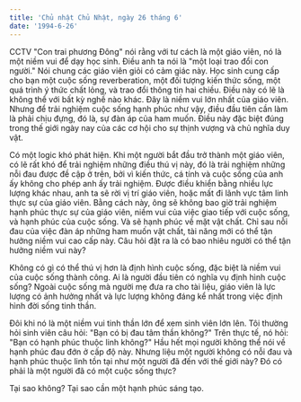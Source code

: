 ```yaml
---
title: 'Chủ nhật Chủ Nhật, ngày 26 tháng 6'
date: '1994-6-26'
---
```


CCTV "Con trai phương Đông" nói rằng với tư cách là một giáo viên, nó là một niềm vui để dạy học sinh. Điều anh ta nói là "một loại trao đổi con người." Nói chung các giáo viên giỏi có cảm giác này. Học sinh cung cấp cho bạn một cuộc sống reverberation, một đối tượng kiến ​​thức sống, một quá trình ý thức chất lỏng, và trao đổi thông tin hai chiều. Điều này có lẽ là không thể với bất kỳ nghề nào khác. Đây là niềm vui lớn nhất của giáo viên. Nhưng để trải nghiệm cuộc sống hạnh phúc như vậy, điều đầu tiên cần làm là phải chịu đựng, đó là, sự đàn áp của ham muốn. Điều này đặc biệt đúng trong thế giới ngày nay của các cơ hội cho sự thịnh vượng và chủ nghĩa duy vật.

Có một logic khó phát hiện. Khi một người bắt đầu trở thành một giáo viên, có lẽ rất khó để trải nghiệm những điều thú vị này, đó là trải nghiệm những nỗi đau được đề cập ở trên, bởi vì kiến ​​thức, cá tính và cuộc sống của anh ấy không cho phép anh ấy trải nghiệm. Được điều khiển bằng nhiều lực lượng khác nhau, anh ta sẽ rời vị trí giáo viên, hoặc mất đi lãnh vực tâm linh thực sự của giáo viên. Bằng cách này, ông sẽ không bao giờ trải nghiệm hạnh phúc thực sự của giáo viên, niềm vui của việc giao tiếp với cuộc sống, và hạnh phúc của cuộc sống. Và sẽ hạnh phúc về mặt vật chất. Chỉ sau nỗi đau của việc đàn áp những ham muốn vật chất, tài năng mới có thể tận hưởng niềm vui cao cấp này. Câu hỏi đặt ra là có bao nhiêu người có thể tận hưởng niềm vui này?

Không có gì có thể thú vị hơn là định hình cuộc sống, đặc biệt là niềm vui của cuộc sống thành công. Ai là người đầu tiên có nghĩa vụ định hình cuộc sống? Ngoài cuộc sống mà người mẹ đưa ra cho tài liệu, giáo viên là lực lượng có ảnh hưởng nhất và lực lượng không đáng kể nhất trong việc định hình đời sống tinh thần.

Đôi khi nó là một niềm vui tinh thần lớn để xem sinh viên lớn lên. Tôi thường hỏi sinh viên câu hỏi: "Bạn có bị đau tâm thần không?" Trên thực tế, nó hỏi: "Bạn có hạnh phúc thuộc linh không?" Hầu hết mọi người không thể nói về hạnh phúc đau đớn ở cấp độ này. Nhưng liệu một người không có nỗi đau và hạnh phúc thuộc linh tồn tại như một người đã đến với thế giới này? Đó có phải là một người đã có một cuộc sống thực?

Tại sao không? Tại sao cần một hạnh phúc sáng tạo.

